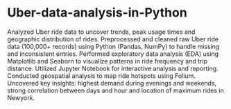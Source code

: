# Uber-data-analysis-in-Python
Analyzed Uber ride data to uncover trends, peak usage times and geographic distribution of rides.
Preprocessed and cleaned raw Uber ride data (100,000+ records) using Python (Pandas, NumPy) to handle missing and inconsistent entries.
Performed exploratory data analysis (EDA) using Matplotlib and Seaborn to visualize patterns in ride frequency and trip distance.
Utilized Jupyter Notebook for interactive analysis and reporting.
Conducted geospatial analysis to map ride hotspots using Folium.
Uncovered key insights: highest demand during evenings and weekends, strong correlation between days and hour and location of maximum rides in Newyork.
